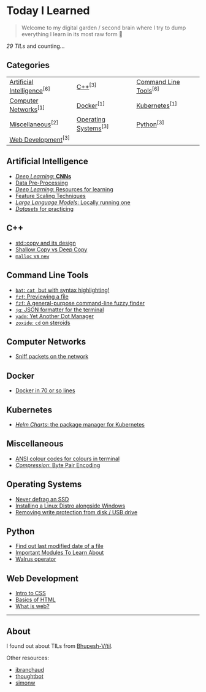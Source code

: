 # Today I Learned

> Welcome to my digital garden / second brain where I try to dump everything I learn in its most raw form 🌱

_29 TILs_ and counting...

## Categories

<table align="center"><tbody>
<tr>
<td><a href="#artificial-intelligence">Artificial Intelligence</a><sup>[6]</sup></td>
<td><a href="#c++">C++</a><sup>[3]</sup></td>
<td><a href="#command-line-tools">Command Line Tools</a><sup>[6]</sup></td>
</tr>
<tr>
<td><a href="#computer-networks">Computer Networks</a><sup>[1]</sup></td>
<td><a href="#docker">Docker</a><sup>[1]</sup></td>
<td><a href="#kubernetes">Kubernetes</a><sup>[1]</sup></td>
</tr>
<tr>
<td><a href="#miscellaneous">Miscellaneous</a><sup>[2]</sup></td>
<td><a href="#operating-systems">Operating Systems</a><sup>[3]</sup></td>
<td><a href="#python">Python</a><sup>[3]</sup></td>
</tr>
<tr>
<td><a href="#web-development">Web Development</a><sup>[3]</sup></td>
</tr>
</tbody></table>

## Artificial Intelligence

- [_Deep Learning_: **CNNs**](./artificial-intelligence/conv-neural-networks.md)
- [Data Pre-Processing](./artificial-intelligence/data-pre_processing.md)
- [_Deep Learning_: Resources for learning](./artificial-intelligence/deep-learning.md)
- [Feature Scaling Techniques](./artificial-intelligence/feature-scaling-techniques.md)
- [_Large Language Models_: Locally running one](./artificial-intelligence/locally-run-an-LLM.md)
- [_Datasets_ for practicing](./artificial-intelligence/useful-datasets-to-learn-ML.md)

## C++

- [std::copy and its design](./c++/copy-and-its-design.md)
- [Shallow Copy vs Deep Copy](./c++/deep-vs-shallow-copy.md)
- [`malloc` vs `new`](./c++/malloc-new.md)

## Command Line Tools

- [`bat`: `cat`, but with syntax highlighting!](./command-line-tools/bat.md)
- [`fzf`: Previewing a file](./command-line-tools/fzf-previewing-a-file.md)
- [`fzf`: A general-purpose command-line fuzzy finder](./command-line-tools/fzf.md)
- [`jq`: JSON formatter for the terminal](./command-line-tools/jq.md)
- [`yadm`: Yet Another Dot Manager](./command-line-tools/yadm.md)
- [`zoxide`: `cd` on steroids](./command-line-tools/zoxide.md)

## Computer Networks

- [Sniff packets on the network](./computer-networks/sniff-packets-on-the-network.md)

## Docker

- [Docker in 70 or so lines](./docker/docker-in-70-or-so-lines.md)

## Kubernetes

- [_Helm Charts_: the package manager for Kubernetes](./kubernetes/helm-charts.md)

## Miscellaneous

- [ANSI colour codes for colours in terminal](./miscellaneous/ANSI-colour-codes-for-colours-in-terminal.md)
- [_Compression_: Byte Pair Encoding](./miscellaneous/byte-pair-encoding.md)

## Operating Systems

- [Never defrag an SSD](./operating-systems/defragging-an-SSD.md)
- [Installing a Linux Distro alongside Windows](./operating-systems/installing-a-Linux-Distro-alongside-Windows.md)
- [Removing write protection from disk / USB drive](./operating-systems/removing-write-protection-from-disk.md)

## Python

- [Find out last modified date of a file](./python/find-out-last-modified-date-of-a-file.md)
- [Important Modules To Learn About](./python/important-modules-to-learn-about.md)
- [Walrus operator](./python/walrus-operator.md)

## Web Development

- [Intro to CSS](./web-development/css.md)
- [Basics of HTML](./web-development/html.md)
- [What is web?](./web-development/web.md)

---

## About

I found out about TILs from [Bhupesh-V/til](https://github.com/Bhupesh-V/til).

Other resources:
- [jbranchaud](https://github.com/jbranchaud/til)
- [thoughtbot](https://github.com/thoughtbot/til)
- [simonw](https://github.com/simonw/til)
